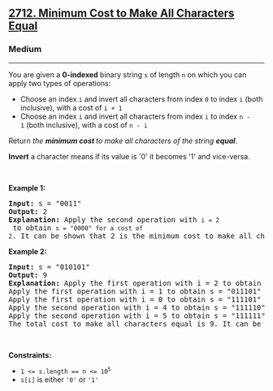 <h2><a href="https://leetcode.com/problems/minimum-cost-to-make-all-characters-equal">2712. Minimum Cost to Make All Characters Equal</a></h2><h3>Medium</h3><hr><p>You are given a <strong>0-indexed</strong> binary string <code>s</code> of length <code>n</code> on which you can apply two types of operations:</p>

<ul>
	<li>Choose an index <code>i</code> and invert all characters from&nbsp;index <code>0</code> to index <code>i</code>&nbsp;(both inclusive), with a cost of <code>i + 1</code></li>
	<li>Choose an index <code>i</code> and invert all characters&nbsp;from&nbsp;index <code>i</code> to index <code>n - 1</code>&nbsp;(both inclusive), with a cost of <code>n - i</code></li>
</ul>

<p>Return <em>the <strong>minimum cost </strong>to make all characters of the string <strong>equal</strong></em>.</p>

<p><strong>Invert</strong> a character means&nbsp;if its value is &#39;0&#39; it becomes &#39;1&#39; and vice-versa.</p>

<p>&nbsp;</p>
<p><strong class="example">Example 1:</strong></p>

<pre>
<strong>Input:</strong> s = &quot;0011&quot;
<strong>Output:</strong> 2
<strong>Explanation:</strong> Apply the second operation with <code>i = 2</code> to obtain <code>s = &quot;0000&quot; for a cost of 2</code>. It can be shown that 2 is the minimum cost to make all characters equal.
</pre>

<p><strong class="example">Example 2:</strong></p>

<pre>
<strong>Input:</strong> s = &quot;010101&quot;
<strong>Output:</strong> 9
<strong>Explanation:</strong> Apply the first operation with i = 2 to obtain s = &quot;101101&quot; for a cost of 3.
Apply the first operation with i = 1 to obtain s = &quot;011101&quot; for a cost of 2. 
Apply the first operation with i = 0 to obtain s = &quot;111101&quot; for a cost of 1. 
Apply the second operation with i = 4 to obtain s = &quot;111110&quot; for a cost of 2.
Apply the second operation with i = 5 to obtain s = &quot;111111&quot; for a cost of 1. 
The total cost to make all characters equal is 9. It can be shown that 9 is the minimum cost to make all characters equal.
</pre>

<p>&nbsp;</p>
<p><strong>Constraints:</strong></p>

<ul>
	<li><code>1 &lt;= s.length == n &lt;= 10<sup>5</sup></code></li>
	<li><code>s[i]</code> is either <code>&#39;0&#39;</code> or <code>&#39;1&#39;</code></li>
</ul>
